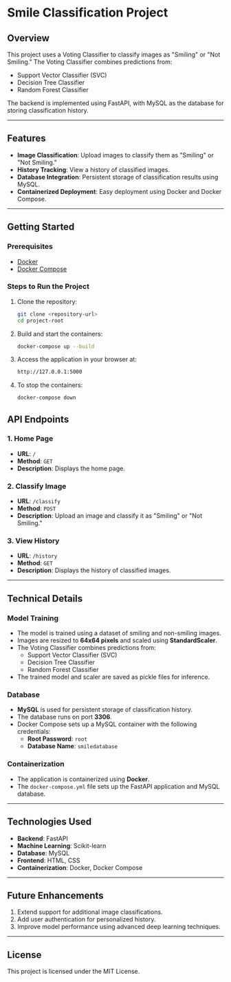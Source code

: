 # Smile Classification Project

## Overview
This project uses a Voting Classifier to classify images as "Smiling" or "Not Smiling." The Voting Classifier combines predictions from:
- Support Vector Classifier (SVC)
- Decision Tree Classifier
- Random Forest Classifier

The backend is implemented using FastAPI, with MySQL as the database for storing classification history.

---

## Features
- **Image Classification**: Upload images to classify them as "Smiling" or "Not Smiling."
- **History Tracking**: View a history of classified images.
- **Database Integration**: Persistent storage of classification results using MySQL.
- **Containerized Deployment**: Easy deployment using Docker and Docker Compose.

---

## Getting Started

### Prerequisites
- [Docker](https://www.docker.com/)
- [Docker Compose](https://docs.docker.com/compose/)

### Steps to Run the Project
1. Clone the repository:
   ```bash
   git clone <repository-url>
   cd project-root
2. Build and start the containers:
   ```bash
   docker-compose up --build
3. Access the application in your browser at:
   ```bash
   http://127.0.0.1:5000
4. To stop the containers:
   ```bash
   docker-compose down

## API Endpoints

### 1. Home Page
- **URL**: `/`
- **Method**: `GET`
- **Description**: Displays the home page.

### 2. Classify Image
- **URL**: `/classify`
- **Method**: `POST`
- **Description**: Upload an image and classify it as "Smiling" or "Not Smiling."

### 3. View History
- **URL**: `/history`
- **Method**: `GET`
- **Description**: Displays the history of classified images.

---

## Technical Details

### Model Training
- The model is trained using a dataset of smiling and non-smiling images.
- Images are resized to **64x64 pixels** and scaled using **StandardScaler**.
- The Voting Classifier combines predictions from:
  - Support Vector Classifier (SVC)
  - Decision Tree Classifier
  - Random Forest Classifier
- The trained model and scaler are saved as pickle files for inference.

### Database
- **MySQL** is used for persistent storage of classification history.
- The database runs on port **3306**.
- Docker Compose sets up a MySQL container with the following credentials:
  - **Root Password**: `root`
  - **Database Name**: `smiledatabase`

### Containerization
- The application is containerized using **Docker**.
- The `docker-compose.yml` file sets up the FastAPI application and MySQL database.

---

## Technologies Used
- **Backend**: FastAPI
- **Machine Learning**: Scikit-learn
- **Database**: MySQL
- **Frontend**: HTML, CSS
- **Containerization**: Docker, Docker Compose

---

## Future Enhancements
1. Extend support for additional image classifications.
2. Add user authentication for personalized history.
3. Improve model performance using advanced deep learning techniques.

---

## License
This project is licensed under the MIT License.
